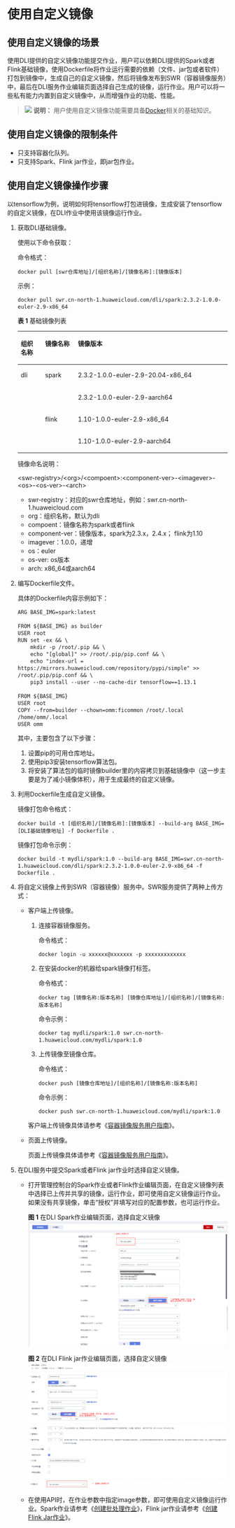 # 使用自定义镜像<a name="dli_01_0496"></a>

## 使用自定义镜像的场景<a name="section87516301066"></a>

使用DLI提供的自定义镜像功能提交作业，用户可以依赖DLI提供的Spark或者Flink基础镜像，使用Dockerfile将作业运行需要的依赖（文件、jar包或者软件）打包到镜像中，生成自己的自定义镜像，然后将镜像发布到SWR（容器镜像服务）中，最后在DLI服务作业编辑页面选择自己生成的镜像，运行作业。用户可以将一些私有能力内置到自定义镜像中，从而增强作业的功能、性能。

>![](public_sys-resources/icon-note.gif) **说明：** 
>用户使用自定义镜像功能需要具备[Docker](https://www.docker.com/)相关的基础知识。

## 使用自定义镜像的限制条件<a name="section75871440183"></a>

-   只支持容器化队列。
-   只支持Spark、Flink jar作业，即jar包作业。

## 使用自定义镜像操作步骤<a name="section166281274710"></a>

以tensorflow为例，说明如何将tensorflow打包进镜像，生成安装了tensorflow的自定义镜像，在DLI作业中使用该镜像运行作业。

1.  获取DLI基础镜像。

    使用以下命令获取：

    命令格式：

    ```
    docker pull [swr仓库地址]/[组织名称]/[镜像名称]:[镜像版本]
    ```

    示例：

    ```
    docker pull swr.cn-north-1.huaweicloud.com/dli/spark:2.3.2-1.0.0-euler-2.9-x86_64
    ```

    **表 1**  基础镜像列表

    <a name="table799234718552"></a>
    <table><thead align="left"><tr id="row19993124715551"><th class="cellrowborder" valign="top" width="11.6011601160116%" id="mcps1.2.4.1.1"><p id="p109931647125515"><a name="p109931647125515"></a><a name="p109931647125515"></a>组织名称</p>
    </th>
    <th class="cellrowborder" valign="top" width="15.601560156015601%" id="mcps1.2.4.1.2"><p id="p12993134735516"><a name="p12993134735516"></a><a name="p12993134735516"></a>镜像名称</p>
    </th>
    <th class="cellrowborder" valign="top" width="72.79727972797279%" id="mcps1.2.4.1.3"><p id="p20993114725520"><a name="p20993114725520"></a><a name="p20993114725520"></a>镜像版本</p>
    </th>
    </tr>
    </thead>
    <tbody><tr id="row189936475556"><td class="cellrowborder" rowspan="4" valign="top" width="11.6011601160116%" headers="mcps1.2.4.1.1 "><p id="p1699314472552"><a name="p1699314472552"></a><a name="p1699314472552"></a>dli</p>
    </td>
    <td class="cellrowborder" rowspan="2" valign="top" width="15.601560156015601%" headers="mcps1.2.4.1.2 "><p id="p1899311473555"><a name="p1899311473555"></a><a name="p1899311473555"></a>spark</p>
    </td>
    <td class="cellrowborder" valign="top" width="72.79727972797279%" headers="mcps1.2.4.1.3 "><p id="p4522931682"><a name="p4522931682"></a><a name="p4522931682"></a>2.3.2-1.0.0-euler-2.9-20.04-x86_64</p>
    </td>
    </tr>
    <tr id="row196357149815"><td class="cellrowborder" valign="top" headers="mcps1.2.4.1.1 "><p id="p663615148820"><a name="p663615148820"></a><a name="p663615148820"></a>2.3.2-1.0.0-euler-2.9-aarch64</p>
    </td>
    </tr>
    <tr id="row599315475552"><td class="cellrowborder" rowspan="2" valign="top" headers="mcps1.2.4.1.1 "><p id="p11994947165519"><a name="p11994947165519"></a><a name="p11994947165519"></a>flink</p>
    </td>
    <td class="cellrowborder" valign="top" headers="mcps1.2.4.1.2 "><p id="p23437015912"><a name="p23437015912"></a><a name="p23437015912"></a>1.10-1.0.0-euler-2.9-x86_64</p>
    </td>
    </tr>
    <tr id="row36541744581"><td class="cellrowborder" valign="top" headers="mcps1.2.4.1.1 "><p id="p17655844582"><a name="p17655844582"></a><a name="p17655844582"></a>1.10-1.0.0-euler-2.9-aarch64</p>
    </td>
    </tr>
    </tbody>
    </table>

    镜像命名说明：

    <swr-registry\>/<org\>/<compoent\>:<component-ver\>-<imagever\>-<os\>-<os-ver\>-<arch\>

    -   swr-registry：对应的swr仓库地址，例如：swr.cn-north-1.huaweicloud.com
    -   org：组织名称，默认为dli
    -   compoent：镜像名称为spark或者flink
    -   component-ver：镜像版本，spark为2.3.x，2.4.x； flink为1.10
    -   imagever：1.0.0，递增
    -   os：euler
    -   os-ver: os版本
    -   arch: x86\_64或aarch64

2.  编写Dockerfile文件。

    具体的Dockerfile内容示例如下：

    ```
    ARG BASE_IMG=spark:latest
    
    FROM ${BASE_IMG} as builder
    USER root
    RUN set -ex && \
        mkdir -p /root/.pip && \
        echo "[global]" >> /root/.pip/pip.conf && \
        echo "index-url = https://mirrors.huaweicloud.com/repository/pypi/simple" >> /root/.pip/pip.conf && \
        pip3 install --user --no-cache-dir tensorflow==1.13.1
    
    FROM ${BASE_IMG}
    USER root
    COPY --from=builder --chown=omm:ficommon /root/.local /home/omm/.local
    USER omm
    ```

    其中，主要包含了以下步骤：

    1.  设置pip的可用仓库地址。
    2.  使用pip3安装tensorflow算法包。
    3.  将安装了算法包的临时镜像builder里的内容拷贝到基础镜像中（这一步主要是为了减小镜像体积），用于生成最终的自定义镜像。

3.  利用Dockerfile生成自定义镜像。

    镜像打包命令格式：

    ```
    docker build -t [组织名称]/[镜像名称]:[镜像版本] --build-arg BASE_IMG=[DLI基础镜像地址] -f Dockerfile . 
    ```

    镜像打包命令示例：

    ```
    docker build -t mydli/spark:1.0 --build-arg BASE_IMG=swr.cn-north-1.huaweicloud.com/dli/spark:2.3.2-1.0.0-euler-2.9-x86_64 -f Dockerfile . 
    ```

4.  将自定义镜像上传到SWR（容器镜像）服务中。SWR服务提供了两种上传方式：
    -   客户端上传镜像。

        1.  连接容器镜像服务。

            命令格式：

            ```
            docker login -u xxxxxx@xxxxxxx -p xxxxxxxxxxxxx
            ```

        2.  在安装docker的机器给spark镜像打标签。

            命令格式：

            ```
            docker tag [镜像名称:版本名称] [镜像仓库地址]/[组织名称]/[镜像名称:版本名称]
            ```

            命令示例：

            ```
            docker tag mydli/spark:1.0 swr.cn-north-1.huaweicloud.com/mydli/spark:1.0
            ```

        3.  上传镜像至镜像仓库。

            命令格式：

            ```
            docker push [镜像仓库地址]/[组织名称]/[镜像名称:版本名称]
            ```

            命令示例：

            ```
            docker push swr.cn-north-1.huaweicloud.com/mydli/spark:1.0 
            ```

        客户端上传镜像具体请参考《[容器镜像服务用户指南](https://support.huaweicloud.com/usermanual-swr/swr_01_0011.html)》。

    -   页面上传镜像。

        页面上传镜像具体请参考《[容器镜像服务用户指南](https://support.huaweicloud.com/usermanual-swr/swr_01_0012.html)》。

5.  在DLI服务中提交Spark或者Flink jar作业时选择自定义镜像。
    -   打开管理控制台的Spark作业或者Flink作业编辑页面，在自定义镜像列表中选择已上传并共享的镜像，运行作业，即可使用自定义镜像运行作业。如果没有共享镜像，单击“授权”并填写对应的配置参数，也可运行作业。

        **图 1**  在DLI Spark作业编辑页面，选择自定义镜像<a name="fig127129192520"></a>  
        ![](figures/在DLI-Spark作业编辑页面-选择自定义镜像.png "在DLI-Spark作业编辑页面-选择自定义镜像")

        **图 2**  在DLI Flink jar作业编辑页面，选择自定义镜像<a name="fig612385412362"></a>  
        ![](figures/在DLI-Flink-jar作业编辑页面-选择自定义镜像.png "在DLI-Flink-jar作业编辑页面-选择自定义镜像")

    -   在使用API时，在作业参数中指定image参数，即可使用自定义镜像运行作业。Spark作业请参考《[创建批处理作业](https://support.huaweicloud.com/api-dli/dli_02_0124.html)》，Flink jar作业请参考《[创建Flink Jar作业](https://support.huaweicloud.com/api-dli/dli_02_0230.html)》。


